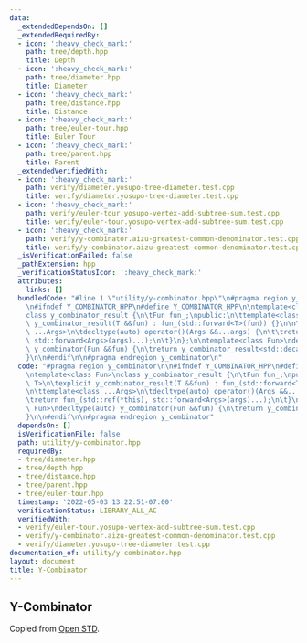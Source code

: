 ```yaml
---
data:
  _extendedDependsOn: []
  _extendedRequiredBy:
  - icon: ':heavy_check_mark:'
    path: tree/depth.hpp
    title: Depth
  - icon: ':heavy_check_mark:'
    path: tree/diameter.hpp
    title: Diameter
  - icon: ':heavy_check_mark:'
    path: tree/distance.hpp
    title: Distance
  - icon: ':heavy_check_mark:'
    path: tree/euler-tour.hpp
    title: Euler Tour
  - icon: ':heavy_check_mark:'
    path: tree/parent.hpp
    title: Parent
  _extendedVerifiedWith:
  - icon: ':heavy_check_mark:'
    path: verify/diameter.yosupo-tree-diameter.test.cpp
    title: verify/diameter.yosupo-tree-diameter.test.cpp
  - icon: ':heavy_check_mark:'
    path: verify/euler-tour.yosupo-vertex-add-subtree-sum.test.cpp
    title: verify/euler-tour.yosupo-vertex-add-subtree-sum.test.cpp
  - icon: ':heavy_check_mark:'
    path: verify/y-combinator.aizu-greatest-common-denominator.test.cpp
    title: verify/y-combinator.aizu-greatest-common-denominator.test.cpp
  _isVerificationFailed: false
  _pathExtension: hpp
  _verificationStatusIcon: ':heavy_check_mark:'
  attributes:
    links: []
  bundledCode: "#line 1 \"utility/y-combinator.hpp\"\n#pragma region y_combinator\n\
    \n#ifndef Y_COMBINATOR_HPP\n#define Y_COMBINATOR_HPP\n\ntemplate<class Fun>\n\
    class y_combinator_result {\n\tFun fun_;\npublic:\n\ttemplate<class T>\n\texplicit\
    \ y_combinator_result(T &&fun) : fun_(std::forward<T>(fun)) {}\n\n\ttemplate<class\
    \ ...Args>\n\tdecltype(auto) operator()(Args &&...args) {\n\t\treturn fun_(std::ref(*this),\
    \ std::forward<Args>(args)...);\n\t}\n};\n\ntemplate<class Fun>\ndecltype(auto)\
    \ y_combinator(Fun &&fun) {\n\treturn y_combinator_result<std::decay_t<Fun>>(std::forward<Fun>(fun));\n\
    }\n\n#endif\n\n#pragma endregion y_combinator\n"
  code: "#pragma region y_combinator\n\n#ifndef Y_COMBINATOR_HPP\n#define Y_COMBINATOR_HPP\n\
    \ntemplate<class Fun>\nclass y_combinator_result {\n\tFun fun_;\npublic:\n\ttemplate<class\
    \ T>\n\texplicit y_combinator_result(T &&fun) : fun_(std::forward<T>(fun)) {}\n\
    \n\ttemplate<class ...Args>\n\tdecltype(auto) operator()(Args &&...args) {\n\t\
    \treturn fun_(std::ref(*this), std::forward<Args>(args)...);\n\t}\n};\n\ntemplate<class\
    \ Fun>\ndecltype(auto) y_combinator(Fun &&fun) {\n\treturn y_combinator_result<std::decay_t<Fun>>(std::forward<Fun>(fun));\n\
    }\n\n#endif\n\n#pragma endregion y_combinator"
  dependsOn: []
  isVerificationFile: false
  path: utility/y-combinator.hpp
  requiredBy:
  - tree/diameter.hpp
  - tree/depth.hpp
  - tree/distance.hpp
  - tree/parent.hpp
  - tree/euler-tour.hpp
  timestamp: '2022-05-03 13:22:51-07:00'
  verificationStatus: LIBRARY_ALL_AC
  verifiedWith:
  - verify/euler-tour.yosupo-vertex-add-subtree-sum.test.cpp
  - verify/y-combinator.aizu-greatest-common-denominator.test.cpp
  - verify/diameter.yosupo-tree-diameter.test.cpp
documentation_of: utility/y-combinator.hpp
layout: document
title: Y-Combinator
---
```


## Y-Combinator

Copied from [Open STD](http://www.open-std.org/jtc1/sc22/wg21/docs/papers/2016/p0200r0.html). 